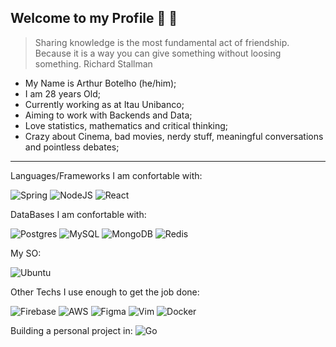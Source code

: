 ## Welcome to my Profile 👋 :flight_departure:

> Sharing knowledge is the most fundamental act of friendship.
> Because it is a way you can give something without loosing something.
>  Richard Stallman

- My Name is Arthur Botelho (he/him);
- I am 28 years Old;
- Currently working as at Itau Unibanco;
- Aiming to work with Backends and Data;
- Love statistics, mathematics and critical thinking;
- Crazy about Cinema, bad movies, nerdy stuff, meaningful conversations and pointless debates;

---

Languages/Frameworks I am confortable with:

![Spring](https://img.shields.io/badge/spring-%236DB33F.svg?style=for-the-badge&logo=spring&logoColor=white)
![NodeJS](https://img.shields.io/badge/node.js-6DA55F?style=for-the-badge&logo=node.js&logoColor=white)
![React](https://img.shields.io/badge/react-%2320232a.svg?style=for-the-badge&logo=react&logoColor=%2361DAFB)


DataBases I am confortable with:

![Postgres](https://img.shields.io/badge/postgres-%23316192.svg?style=for-the-badge&logo=postgresql&logoColor=white)
![MySQL](https://img.shields.io/badge/mysql-%2300f.svg?style=for-the-badge&logo=mysql&logoColor=white)
![MongoDB](https://img.shields.io/badge/MongoDB-%234ea94b.svg?style=for-the-badge&logo=mongodb&logoColor=white)
![Redis](https://img.shields.io/badge/redis-%23DD0031.svg?style=for-the-badge&logo=redis&logoColor=white)


My SO:

![Ubuntu](https://img.shields.io/badge/Ubuntu-E95420?style=for-the-badge&logo=ubuntu&logoColor=white)

Other Techs I use enough to get the job done:

![Firebase](https://img.shields.io/badge/firebase-%23039BE5.svg?style=for-the-badge&logo=firebase)
![AWS](https://img.shields.io/badge/AWS-%23FF9900.svg?style=for-the-badge&logo=amazon-aws&logoColor=white)
![Figma](https://img.shields.io/badge/figma-%23F24E1E.svg?style=for-the-badge&logo=figma&logoColor=white)
![Vim](https://img.shields.io/badge/VIM-%2311AB00.svg?style=for-the-badge&logo=vim&logoColor=white)
![Docker](https://img.shields.io/badge/docker-%230db7ed.svg?style=for-the-badge&logo=docker&logoColor=white)

Building a personal project in:
![Go](https://img.shields.io/badge/go-%2300ADD8.svg?style=for-the-badge&logo=go&logoColor=white)

<!--
**arthurbotelho/arthurbotelho** is a ✨ _special_ ✨ repository because its `README.md` (this file) appears on your GitHub profile.

Here are some ideas to get you started:

- 🔭 I’m currently working on ...
- 🌱 I’m currently learning ...
- 👯 I’m looking to collaborate on ...
- 🤔 I’m looking for help with ...
- 💬 Ask me about ...
- 📫 How to reach me: ...
- 😄 Pronouns: ...
- ⚡ Fun fact: ...
LIST OF BADGES
https://github.com/Ileriayo/markdown-badges
-->
